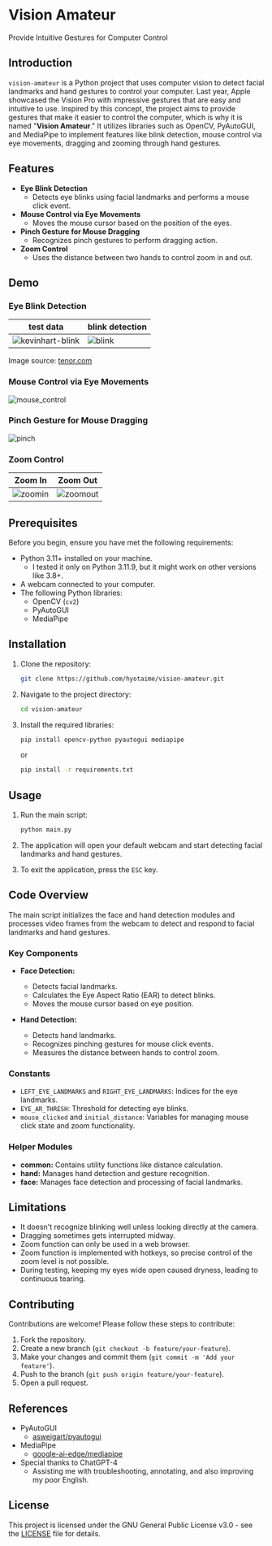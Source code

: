 # Vision Amateur

Provide Intuitive Gestures for Computer Control

## Introduction

`vision-amateur` is a Python project that uses computer vision to detect facial landmarks and hand gestures to control
your computer.
Last year, Apple showcased the Vision Pro with impressive gestures that are easy and intuitive to use.
Inspired by this concept, the project aims to provide gestures that make it easier to control the computer,
which is why it is named "**Vision Amateur**."
It utilizes libraries such as OpenCV, PyAutoGUI, and MediaPipe to implement features
like blink detection, mouse control via eye movements, dragging and zooming through hand gestures.

## Features

- **Eye Blink Detection**
    - Detects eye blinks using facial landmarks and performs a mouse click event.
- **Mouse Control via Eye Movements**
    - Moves the mouse cursor based on the position of the eyes.
- **Pinch Gesture for Mouse Dragging**
    - Recognizes pinch gestures to perform dragging action.
- **Zoom Control**
    - Uses the distance between two hands to control zoom in and out.

## Demo

### Eye Blink Detection

| test data | blink detection |
| --- | --- |
| ![kevinhart-blink](https://media1.tenor.com/m/r7OYRTWn1C0AAAAC/kevin-hart-stare.gif) | ![blink](https://github.com/hyotaime/vision-amateur/assets/109580929/630a985b-5897-4c2f-ba02-69b0b8fc44e6) |

Image source: [tenor.com](https://tenor.com/ko/view/kevin-hart-stare-blink-really-you-serious-gif-7356251)

### Mouse Control via Eye Movements

![mouse_control](https://github.com/hyotaime/vision-amateur/assets/109580929/cd2da627-cb2b-4399-923b-34e4ce5923d8)

### Pinch Gesture for Mouse Dragging

![pinch](https://github.com/hyotaime/vision-amateur/assets/109580929/da4c9852-311c-446e-a821-f793b4f7ef30)

### Zoom Control

| Zoom In | Zoom Out |
| --- | --- |
| ![zoomin](https://github.com/hyotaime/vision-amateur/assets/109580929/74642ec7-1d43-411e-be71-ca05fe739936) | ![zoomout](https://github.com/hyotaime/vision-amateur/assets/109580929/f9f84c43-ff4e-4d24-aeea-9f1aeecbaacd) |

## Prerequisites

Before you begin, ensure you have met the following requirements:

- Python 3.11+ installed on your machine.
    - I tested it only on Python 3.11.9, but it might work on other versions like 3.8+.
- A webcam connected to your computer.
- The following Python libraries:
    - OpenCV (`cv2`)
    - PyAutoGUI
    - MediaPipe

## Installation

1. Clone the repository:

    ```sh
    git clone https://github.com/hyotaime/vision-amateur.git
    ```

2. Navigate to the project directory:

    ```sh
    cd vision-amateur
    ```

3. Install the required libraries:

    ```sh
    pip install opencv-python pyautogui mediapipe
    ```
   or
    ```sh
    pip install -r requirements.txt
    ```

## Usage

1. Run the main script:

    ```sh
    python main.py
    ```

2. The application will open your default webcam and start detecting facial landmarks and hand gestures.

3. To exit the application, press the `ESC` key.

## Code Overview

The main script initializes the face and hand detection modules and processes video frames from the webcam to detect and
respond to facial landmarks and hand gestures.

### Key Components

- **Face Detection:**
    - Detects facial landmarks.
    - Calculates the Eye Aspect Ratio (EAR) to detect blinks.
    - Moves the mouse cursor based on eye position.

- **Hand Detection:**
    - Detects hand landmarks.
    - Recognizes pinching gestures for mouse click events.
    - Measures the distance between hands to control zoom.

### Constants

- `LEFT_EYE_LANDMARKS` and `RIGHT_EYE_LANDMARKS`: Indices for the eye landmarks.
- `EYE_AR_THRESH`: Threshold for detecting eye blinks.
- `mouse_clicked` and `initial_distance`: Variables for managing mouse click state and zoom functionality.

### Helper Modules

- **common:** Contains utility functions like distance calculation.
- **hand:** Manages hand detection and gesture recognition.
- **face:** Manages face detection and processing of facial landmarks.

## Limitations

- It doesn't recognize blinking well unless looking directly at the camera.
- Dragging sometimes gets interrupted midway.
- Zoom function can only be used in a web browser.
- Zoom function is implemented with hotkeys, so precise control of the zoom level is not possible.
- During testing, keeping my eyes wide open caused dryness, leading to continuous tearing.

## Contributing

Contributions are welcome! Please follow these steps to contribute:

1. Fork the repository.
2. Create a new branch (`git checkout -b feature/your-feature`).
3. Make your changes and commit them (`git commit -m 'Add your feature'`).
4. Push to the branch (`git push origin feature/your-feature`).
5. Open a pull request.

## References

- PyAutoGUI
    - [asweigart/pyautogui](https://github.com/asweigart/pyautogui)
- MediaPipe
    - [google-ai-edge/mediapipe](https://github.com/google-ai-edge/mediapipe)
- Special thanks to ChatGPT-4
    - Assisting me with troubleshooting, annotating, and also improving my poor English.

## License

This project is licensed under the GNU General Public License v3.0 - see the [LICENSE](LICENSE) file for details.
